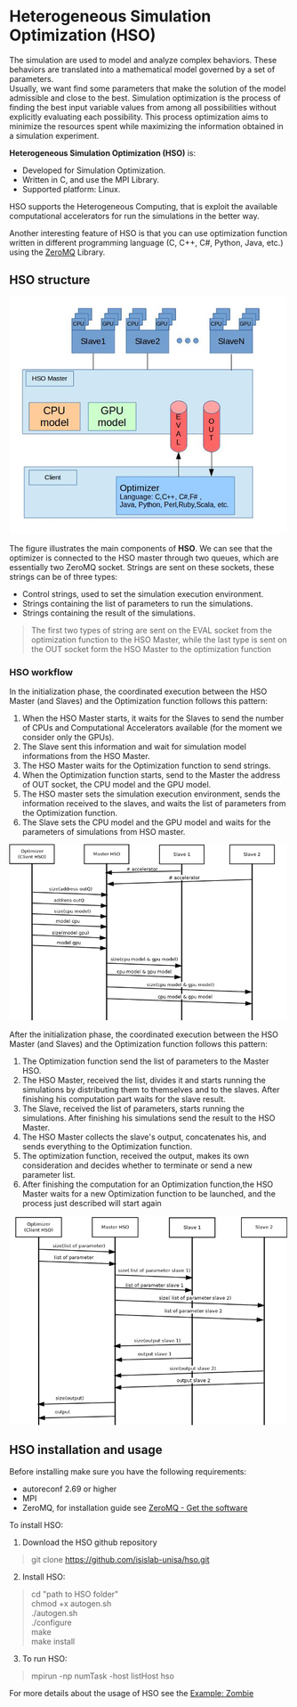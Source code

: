 # Heterogeneous Simulation Optimization (HSO)

The simulation are used to model and analyze complex behaviors. These behaviors are translated into a mathematical model governed by a set of parameters.  
Usually, we want find some parameters that make the solution of the model admissible and close to the best.
Simulation optimization is the process of finding the best input variable values from among all possibilities without explicitly evaluating each possibility. This process optimization aims to minimize the resources spent while maximizing the information obtained in a simulation experiment.


**Heterogeneous Simulation Optimization (HSO)** is:

* Developed for Simulation Optimization.
* Written in C, and use the MPI Library.
* Supported platform: Linux.

HSO supports the Heterogeneous Computing, that is exploit the available computational accelerators for run the simulations in the better way.

Another interesting feature of HSO is that you can use optimization function written in different programming language (C, C++, C#, Python, Java, etc.) using the [ZeroMQ](http://www.zeromq.org/) Library.

## HSO structure

![HSO structure](./assets/architettura.jpg)

The figure illustrates the main components of **HSO**. We can see that the optimizer is connected to the HSO master through two queues, which are essentially two ZeroMQ socket. Strings are sent on these sockets, these strings can be of three types:

* Control strings, used to set the simulation execution environment.
* Strings containing the list of parameters to run the simulations.
* Strings containing the result of the simulations.

> The first two types of string are sent on the EVAL socket from the optimization function to the HSO Master, while the last type is sent on the OUT socket form the HSO Master to the optimization function

### HSO workflow

In the initialization phase, the coordinated execution between the HSO Master (and Slaves) and  the Optimization function follows this pattern:

1. When the HSO Master starts, it waits for the Slaves to send the number of CPUs and Computational Accelerators available (for the moment we consider only the GPUs).
2. The Slave sent this information and wait for simulation model informations from the HSO Master.
3. The HSO Master waits for the Optimization function to send strings.
4. When the Optimization function starts, send to the Master the address of OUT socket, the CPU model and the GPU model.
5. The HSO master sets the simulation execution environment, sends the information received to the slaves, and waits the list of parameters from the Optimization function.
6. The Slave sets the CPU model and the GPU model and waits for the parameters of simulations from HSO master.

![Scambio messaggi fase iniziale](./assets/HSO_init.png)

After the initialization phase, the coordinated execution between the HSO Master (and Slaves) and  the Optimization function follows this pattern:

1. The Optimization function send the list of parameters to the Master HSO.
2. The HSO Master, received the list, divides it and starts running the simulations by distributing them to themselves and to the slaves. After finishing his computation part waits for the slave result.
3. The Slave, received the list of parameters, starts running the simulations. After finishing his simulations send the result to the HSO Master. 
4. The HSO Master collects the slave's output, concatenates his, and sends everything to the Optimization function.
5. The optimization function, received the output, makes its own consideration and decides whether to terminate or send a new parameter list.
6. After finishing the computation for an Optimization function,the HSO Master waits for a new Optimization function to be launched, and the process just described will start again

![scambio messaggi computazione](./assets/HSO_com.png)

## HSO installation and usage

Before installing make sure you have the following requirements:

* autoreconf 2.69 or higher 
* MPI
* ZeroMQ, for installation guide see [ZeroMQ - Get the software](http://zeromq.org/intro:get-the-software)

To install HSO:

1. Download the HSO github repository 
>git clone https://github.com/isislab-unisa/hso.git

2. Install HSO:
> cd "path to HSO folder"  
> chmod +x autogen.sh  
> ./autogen.sh  
> ./configure   
> make  
> make install  
3. To run HSO:
> mpirun -np numTask -host listHost hso  


For more details about the usage of HSO see the [Example: Zombie](./example/Zombie/README.md)

